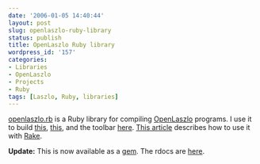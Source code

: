 ```yaml
---
date: '2006-01-05 14:40:44'
layout: post
slug: openlaszlo-ruby-library
status: publish
title: OpenLaszlo Ruby library
wordpress_id: '157'
categories:
- Libraries
- OpenLaszlo
- Projects
- Ruby
tags: [Laszlo, Ruby, libraries]
---
```


[openlaszlo.rb](/sources/ruby/openlaszlo) is a Ruby library for compiling [OpenLaszlo](http://openlaszlo.org) programs.  I use it to build [this](/words), [this](http://expialidocio.us), and the toolbar [here](/projects).  [This article](http://weblog.openlaszlo.org/archives/2006/01/deploying-openlaszlo-applications-with-rake/) describes how to use it with [Rake](http://www.martinfowler.com/articles/rake.html).

**Update:**  This is now available as a [gem](http://rubyforge.org/ropenlaszlo).  The rdocs are [here](http://ropenlaszlo.rubyforge.org).
